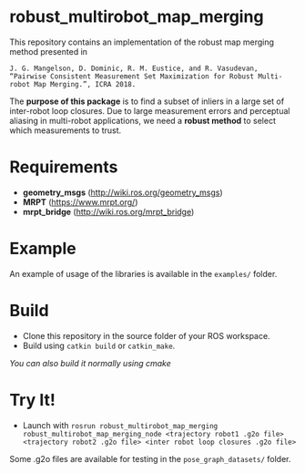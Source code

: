 # robust_multirobot_map_merging

This repository contains an implementation of the robust map merging method presented in
```
J. G. Mangelson, D. Dominic, R. M. Eustice, and R. Vasudevan, 
“Pairwise Consistent Measurement Set Maximization for Robust Multi-robot Map Merging.”, ICRA 2018.
```

The **purpose of this package** is to find a subset of inliers in a large set of inter-robot loop closures. Due to large measurement errors and perceptual aliasing in multi-robot applications, we need a **robust method** to select which measurements to trust.

# Requirements
- **geometry_msgs** (http://wiki.ros.org/geometry_msgs)
- **MRPT** (https://www.mrpt.org/)
- **mrpt_bridge** (http://wiki.ros.org/mrpt_bridge)

# Example
An example of usage of the libraries is available in the `examples/` folder.

# Build
- Clone this repository in the source folder of your ROS workspace.
- Build using `catkin build` or `catkin_make`.

_You can also build it normally using cmake_

# Try It!
- Launch with `rosrun robust_multirobot_map_merging robust_multirobot_map_merging_node <trajectory robot1 .g2o file> <trajectory robot2 .g2o file> <inter robot loop closures .g2o file>`

Some .g2o files are available for testing in the `pose_graph_datasets/` folder.
